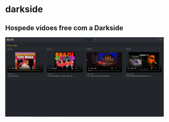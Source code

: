 # darkside
## Hospede vidoes free com a Darkside
![alt text](https://github.com/HallefBruno/darkside/blob/master/src/main/resources/static/img/Principal.PNG)
